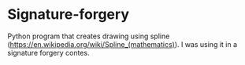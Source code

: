 # Signature-forgery

Python program that creates drawing using spline (https://en.wikipedia.org/wiki/Spline_(mathematics)).
I was using it in a signature forgery contes.
